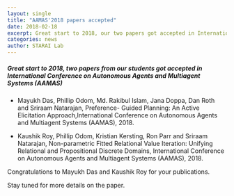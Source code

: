 ```yaml
---
layout: single
title: "AAMAS'2018 papers accepted"
date: 2018-02-18
excerpt: Great start to 2018, our two papers got accepted in International Conference on Autonomous Agents and Multiagent Systems (AAMAS).
categories: news
author: STARAI Lab
---
```


##### Great start to 2018, two papers from our students got accepted in International Conference on Autonomous Agents and Multiagent Systems (AAMAS)  


* Mayukh Das, Phillip Odom, Md. Rakibul Islam, Jana Doppa, Dan Roth and Sriraam Natarajan, Preference- Guided Planning: An Active Elicitation Approach,International Conference on Autonomous Agents and Multiagent Systems (AAMAS), 2018.

* Kaushik Roy, Phillip Odom, Kristian Kersting, Ron Parr and Sriraam Natarajan, Non-parametric Fitted Relational Value Iteration: Unifying Relational and Propositional Discrete Domains, International Conference on Autonomous Agents and Multiagent Systems (AAMAS), 2018.

Congratulations to Mayukh Das and Kaushik Roy for your publications.

Stay tuned for more details on the paper.
